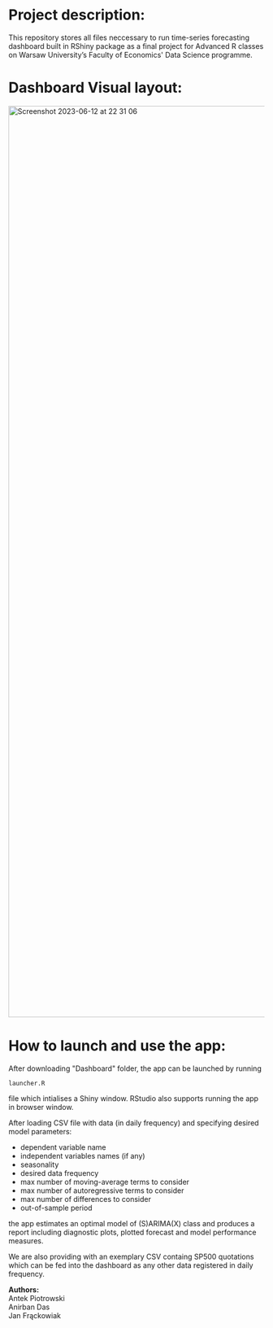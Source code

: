 # Project description:

This repository stores all files neccessary to run time-series forecasting dashboard 
built in RShiny package as a final project for Advanced R classes on 
Warsaw University’s Faculty of Economics' Data Science programme.

# Dashboard Visual layout:

<img width="1792" alt="Screenshot 2023-06-12 at 22 31 06" src="https://github.com/jjfrackowiak/RShiny-Time-Series-Forecasting/assets/84077365/7aa63136-7ea3-41b4-a23b-ebed84022e7d">

# How to launch and use the app:

After downloading "Dashboard" folder, the app can be launched by running 
```
launcher.R 
```
file which intialises a Shiny window.
RStudio also supports running the app in browser window.

After loading CSV file with data (in daily frequency) and specifying desired model parameters:

- dependent variable name
- independent variables names (if any)
- seasonality 
- desired data frequency
- max number of moving-average terms to consider
- max number of autoregressive terms to consider
- max number of differences to consider
- out-of-sample period

the app estimates an optimal model of (S)ARIMA(X) class
and produces a report including diagnostic plots, plotted forecast 
and model performance measures.

We are also providing with an exemplary CSV containg SP500 quotations 
which can be fed into the dashboard as any other data registered in daily frequency.

<b>Authors:</b><br/>
Antek Piotrowski <br/>
Anirban Das <br/>
Jan Frąckowiak <br/>


